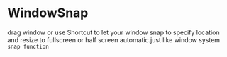 # WindowSnap
drag window or use Shortcut to let your window snap to specify location and resize to fullscreen or half screen automatic.just like window system `snap function`
